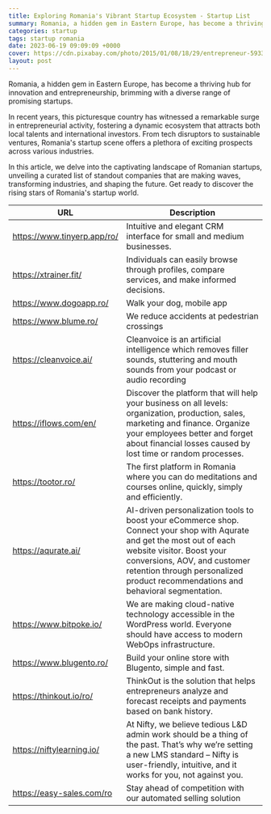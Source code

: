 ```yaml
---
title: Exploring Romania's Vibrant Startup Ecosystem - Startup List
summary: Romania, a hidden gem in Eastern Europe, has become a thriving hub for innovation and entrepreneurship.
categories: startup
tags: startup romania
date: 2023-06-19 09:09:09 +0000
cover: https://cdn.pixabay.com/photo/2015/01/08/18/29/entrepreneur-593361_960_720.jpg
layout: post
---
```


Romania, a hidden gem in Eastern Europe, has become a thriving hub for innovation and entrepreneurship, brimming with a diverse range of promising startups.

In recent years, this picturesque country has witnessed a remarkable surge in entrepreneurial activity, fostering a dynamic ecosystem that attracts both local talents and international investors. From tech disruptors to sustainable ventures, Romania's startup scene offers a plethora of exciting prospects across various industries.

In this article, we delve into the captivating landscape of Romanian startups, unveiling a curated list of standout companies that are making waves, transforming industries, and shaping the future. Get ready to discover the rising stars of Romania's startup world.

| URL | Description |
| --- | --- |
| https://www.tinyerp.app/ro/ | Intuitive and elegant CRM interface for small and medium businesses. |
| https://xtrainer.fit/ | Individuals can easily browse through profiles, compare services, and make informed decisions. |
| https://www.dogoapp.ro/ | Walk your dog, mobile app |
| https://www.blume.ro/ | We reduce accidents at pedestrian crossings |
| https://cleanvoice.ai/ | Cleanvoice is an artificial intelligence which removes filler sounds, stuttering and mouth sounds from your podcast or audio recording |
| https://iflows.com/en/ | Discover the platform that will help your business on all levels: organization, production, sales, marketing and finance. Organize your employees better and forget about financial losses caused by lost time or random processes. |
| https://tootor.ro/ | The first platform in Romania where you can do meditations and courses online, quickly, simply and efficiently. |
| https://aqurate.ai/ | AI-driven personalization tools to boost your eCommerce shop. Connect your shop with Aqurate and get the most out of each website visitor. Boost your conversions, AOV, and customer retention through personalized product recommendations and behavioral segmentation. |
| https://www.bitpoke.io/ | We are making cloud-native technology accessible in the WordPress world. Everyone should have access to modern WebOps infrastructure. |
| https://www.blugento.ro/ | Build your online store with Blugento, simple and fast. |
| https://thinkout.io/ro/ | ThinkOut is the solution that helps entrepreneurs analyze and forecast receipts and payments based on bank history. |
| https://niftylearning.io/ | At Nifty, we believe tedious L&D admin work should be a thing of the past. That’s why we’re setting a new LMS standard – Nifty is user-friendly, intuitive, and it works for you, not against you.  |
| https://easy-sales.com/ro | Stay ahead of competition with our automated selling solution |
